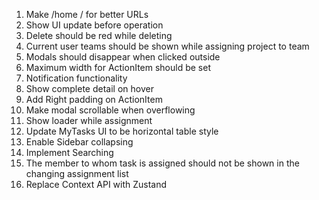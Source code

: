 1. Make /home / for better URLs
1. Show UI update before operation
1. Delete should be red while deleting
1. Current user teams should be shown while assigning project to team
1. Modals should disappear when clicked outside
1. Maximum width for ActionItem should be set
1. Notification functionality
1. Show complete detail on hover
1. Add Right padding on ActionItem
1. Make modal scrollable when overflowing
1. Show loader while assignment
1. Update MyTasks UI to be horizontal table style
1. Enable Sidebar collapsing
1. Implement Searching
1. The member to whom task is assigned should not be shown in the changing assignment list
1. Replace Context API with Zustand